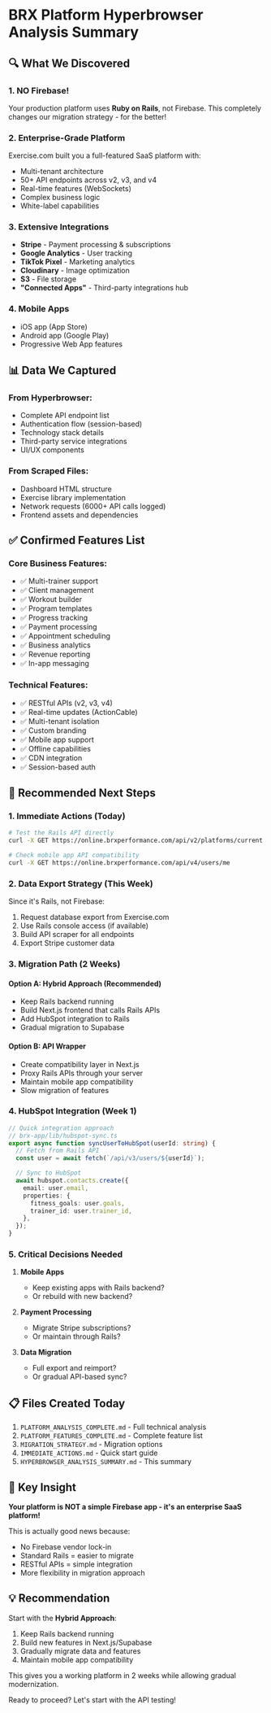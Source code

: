 # BRX Platform Hyperbrowser Analysis Summary

## 🔍 What We Discovered

### 1. **NO Firebase!**

Your production platform uses **Ruby on Rails**, not Firebase. This completely changes our migration strategy - for the better!

### 2. **Enterprise-Grade Platform**

Exercise.com built you a full-featured SaaS platform with:

- Multi-tenant architecture
- 50+ API endpoints across v2, v3, and v4
- Real-time features (WebSockets)
- Complex business logic
- White-label capabilities

### 3. **Extensive Integrations**

- **Stripe** - Payment processing & subscriptions
- **Google Analytics** - User tracking
- **TikTok Pixel** - Marketing analytics
- **Cloudinary** - Image optimization
- **S3** - File storage
- **"Connected Apps"** - Third-party integrations hub

### 4. **Mobile Apps**

- iOS app (App Store)
- Android app (Google Play)
- Progressive Web App features

## 📊 Data We Captured

### From Hyperbrowser:

- Complete API endpoint list
- Authentication flow (session-based)
- Technology stack details
- Third-party service integrations
- UI/UX components

### From Scraped Files:

- Dashboard HTML structure
- Exercise library implementation
- Network requests (6000+ API calls logged)
- Frontend assets and dependencies

## ✅ Confirmed Features List

### Core Business Features:

- ✅ Multi-trainer support
- ✅ Client management
- ✅ Workout builder
- ✅ Program templates
- ✅ Progress tracking
- ✅ Payment processing
- ✅ Appointment scheduling
- ✅ Business analytics
- ✅ Revenue reporting
- ✅ In-app messaging

### Technical Features:

- ✅ RESTful APIs (v2, v3, v4)
- ✅ Real-time updates (ActionCable)
- ✅ Multi-tenant isolation
- ✅ Custom branding
- ✅ Mobile app support
- ✅ Offline capabilities
- ✅ CDN integration
- ✅ Session-based auth

## 🚀 Recommended Next Steps

### 1. **Immediate Actions** (Today)

```bash
# Test the Rails API directly
curl -X GET https://online.brxperformance.com/api/v2/platforms/current

# Check mobile app API compatibility
curl -X GET https://online.brxperformance.com/api/v4/users/me
```

### 2. **Data Export Strategy** (This Week)

Since it's Rails, not Firebase:

1. Request database export from Exercise.com
2. Use Rails console access (if available)
3. Build API scraper for all endpoints
4. Export Stripe customer data

### 3. **Migration Path** (2 Weeks)

#### Option A: Hybrid Approach (Recommended)

- Keep Rails backend running
- Build Next.js frontend that calls Rails APIs
- Add HubSpot integration to Rails
- Gradual migration to Supabase

#### Option B: API Wrapper

- Create compatibility layer in Next.js
- Proxy Rails APIs through your server
- Maintain mobile app compatibility
- Slow migration of features

### 4. **HubSpot Integration** (Week 1)

```typescript
// Quick integration approach
// brx-app/lib/hubspot-sync.ts
export async function syncUserToHubSpot(userId: string) {
  // Fetch from Rails API
  const user = await fetch(`/api/v3/users/${userId}`);

  // Sync to HubSpot
  await hubspot.contacts.create({
    email: user.email,
    properties: {
      fitness_goals: user.goals,
      trainer_id: user.trainer_id,
    },
  });
}
```

### 5. **Critical Decisions Needed**

1. **Mobile Apps**

   - Keep existing apps with Rails backend?
   - Or rebuild with new backend?

2. **Payment Processing**

   - Migrate Stripe subscriptions?
   - Or maintain through Rails?

3. **Data Migration**
   - Full export and reimport?
   - Or gradual API-based sync?

## 📋 Files Created Today

1. `PLATFORM_ANALYSIS_COMPLETE.md` - Full technical analysis
2. `PLATFORM_FEATURES_COMPLETE.md` - Complete feature list
3. `MIGRATION_STRATEGY.md` - Migration options
4. `IMMEDIATE_ACTIONS.md` - Quick start guide
5. `HYPERBROWSER_ANALYSIS_SUMMARY.md` - This summary

## 🎯 Key Insight

**Your platform is NOT a simple Firebase app - it's an enterprise SaaS platform!**

This is actually good news because:

- No Firebase vendor lock-in
- Standard Rails = easier to migrate
- RESTful APIs = simple integration
- More flexibility in migration approach

## 💡 Recommendation

Start with the **Hybrid Approach**:

1. Keep Rails backend running
2. Build new features in Next.js/Supabase
3. Gradually migrate data and features
4. Maintain mobile app compatibility

This gives you a working platform in 2 weeks while allowing gradual modernization.

Ready to proceed? Let's start with the API testing!
